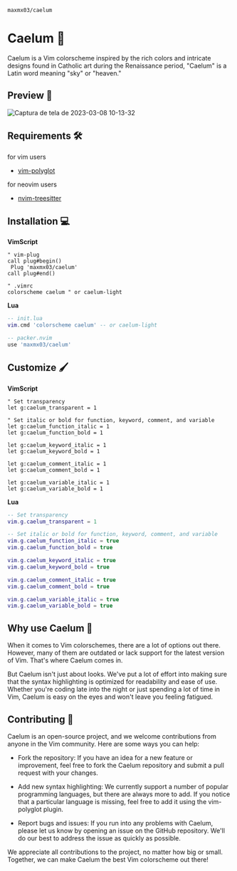 `maxmx03/caelum`
# Caelum 🎨

Caelum is a Vim colorscheme inspired by the rich colors and intricate designs found in Catholic art during the Renaissance period, "Caelum" is a Latin word meaning "sky" or "heaven."

## Preview 👀

![Captura de tela de 2023-03-08 10-13-32](https://user-images.githubusercontent.com/50273941/223722348-9a8172b7-844e-4cc0-a76f-d695e25b0923.png)


## Requirements 🛠️

for vim users
- [vim-polyglot](https://github.com/sheerun/vim-polyglot)

for neovim users
- [nvim-treesitter](https://github.com/nvim-treesitter/nvim-treesitter)


## Installation 💻

**VimScript**
```vim
" vim-plug
call plug#begin()
 Plug 'maxmx03/caelum'
call plug#end()
```

```vim
" .vimrc
colorscheme caelum " or caelum-light
```

**Lua**
```lua
-- init.lua
vim.cmd 'colorscheme caelum' -- or caelum-light
```

```lua
-- packer.nvim
use 'maxmx03/caelum'
```

## Customize 🖌️

**VimScript**
```vim
" Set transparency
let g:caelum_transparent = 1

" Set italic or bold for function, keyword, comment, and variable
let g:caelum_function_italic = 1
let g:caelum_function_bold = 1

let g:caelum_keyword_italic = 1
let g:caelum_keyword_bold = 1

let g:caelum_comment_italic = 1
let g:caelum_comment_bold = 1

let g:caelum_variable_italic = 1
let g:caelum_variable_bold = 1
```

**Lua**
```lua
-- Set transparency
vim.g.caelum_transparent = 1

-- Set italic or bold for function, keyword, comment, and variable
vim.g.caelum_function_italic = true
vim.g.caelum_function_bold = true

vim.g.caelum_keyword_italic = true
vim.g.caelum_keyword_bold = true

vim.g.caelum_comment_italic = true
vim.g.caelum_comment_bold = true

vim.g.caelum_variable_italic = true
vim.g.caelum_variable_bold = true
```

## Why use Caelum 🤔

When it comes to Vim colorschemes, there are a lot of options out there. However, many of them are outdated or lack support for the latest version of Vim. 
That's where Caelum comes in.

But Caelum isn't just about looks. We've put a lot of effort into making sure that the syntax highlighting is optimized for readability and ease of use. 
Whether you're coding late into the night or just spending a lot of time in Vim, Caelum is easy on the eyes and won't leave you feeling fatigued.


## Contributing 🤝

Caelum is an open-source project, and we welcome contributions from anyone in the Vim community. Here are some ways you can help:

- Fork the repository: If you have an idea for a new feature or improvement, feel free to fork the Caelum repository and submit a pull request with your changes.

- Add new syntax highlighting: We currently support a number of popular programming languages, but there are always more to add. If you notice that a particular language is missing, feel free to add it using the vim-polyglot plugin.

- Report bugs and issues: If you run into any problems with Caelum, please let us know by opening an issue on the GitHub repository. We'll do our best to address the issue as quickly as possible.

We appreciate all contributions to the project, no matter how big or small. Together, we can make Caelum the best Vim colorscheme out there!
